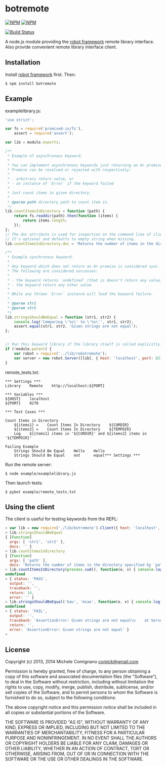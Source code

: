# botremote

[![NPM](https://nodei.co/npm/botremote.png?downloads=true&stars=true)](https://nodei.co/npm/botremote/)
[![NPM](https://nodei.co/npm-dl/botremote.png?months=6)](https://nodei.co/npm/botremote/)

[![Build Status](https://travis-ci.org/akwangho/botremote.svg?branch=master)](https://travis-ci.org/akwangho/botremote)

  A node.js module providing the [robot framework](http://www.robotframework.org) remote library interface.
  Also provide convenient remote library interface client.

## Installation

Install [robot framework](http://code.google.com/p/robotframework/wiki/Installation) first. Then:

    $ npm install botremote

## Example

examplelibrary.js:

```js
'use strict';

var fs = require('promised-io/fs'),
    assert = require('assert');

var lib = module.exports;

/**
 * Example of asynchronous keyword.
 *
 * You can implement asynchronous keywords just returning an A+ promise.
 * Promise can be resolved or rejected with respectively:
 *
 * - arbitrary return value, or
 * - an instance of `Error` if the keyword failed
 *
 * Just count items in given directory.
 *
 * @param path directory path to count item in.
 */
lib.countItemsInDirectory = function (path) {
    return fs.readdir(path).then(function (items) {
        return items.length;
    });
};
// The doc attribute is used for inspection on the command line of client and doc generation.
// It's optional and defaults to empty string when missing.
lib.countItemsInDirectory.doc = 'Returns the number of items in the directory specified by `path`.';

/**
 * Example synchronous keyword.
 *
 * Any keyword which does not return an A+ promise is considered sync.
 * The following are considered successes:
 *
 * - the keyword returns `undefined` (that is doesn't return any value)
 * - the keyword return any other value
 *
 * While any thrown `Error` instance will lead the keyword failure.
 *
 * @param str1
 * @param str2
 */
lib.stringsShouldBeEqual = function (str1, str2) {
    console.log('Comparing \'%s\' to \'%s\'', str1, str2);
    assert.equal(str1, str2, 'Given strings are not equal');
};


// Run this keyword library if the library itself is called explicitly.
if (!module.parent) {
    var robot = require('../lib/robotremote');
    var server = new robot.Server([lib], { host: 'localhost', port: 8270, allowStop: true });
}
```

remote_tests.txt:

```
*** Settings ***
Library    Remote    http://localhost:${PORT}

*** Variables ***
${HOST}    localhost
${PORT}    8270

*** Test Cases ***

Count Items in Directory
    ${items1} =    Count Items In Directory    ${CURDIR}
    ${items2} =    Count Items In Directory    ${TEMPDIR}
    Log    ${items1} items in '${CURDIR}' and ${items2} items in '${TEMPDIR}'

Failing Example
    Strings Should Be Equal    Hello    Hello
    Strings Should Be Equal    not      equal*** Settings ***
```

Run the remote server:

    $ node example/examplelibrary.js

Then launch tests:

    $ pybot example/remote_tests.txt

## Using the client

The client is useful for testing keywords from the REPL:

```js
> var lib = new require('./lib/botremote').Client({ host: 'localhost', port: 8270 })
> lib.stringsShouldBeEqual
{ [Function]
  args: [ 'str1', 'str2' ],
  docs: '' }
> lib.countItemsInDirectory
{ [Function]
  args: [ 'path' ],
  docs: 'Returns the number of items in the directory specified by `path`.' }
> lib.countItemsInDirectory(process.cwd(), function(e, v) { console.log(v) })
undefined
> { status: 'PASS',
  output: '',
  traceback: '',
  return: 14,
  error: '' }
> lib.stringsShouldBeEqual('bau', 'miao', function(e, v) { console.log(v) })
undefined
> { status: 'FAIL',
  output: '',
  traceback: 'AssertionError: Given strings are not equal\n    at Server.lib.stringsShouldBeEqual (/home/michele/sviluppo/node-robotremoteserver/example/examplelibrary.js:46:12)\n    at Server.runKeyword (/home/michele/sviluppo/node-robotremoteserver/lib/robotremote.js:112:26)\n    at Server.<anonymous> (/home/michele/sviluppo/node-robotremoteserver/lib/robotremote.js:43:21)\n    at Server.EventEmitter.emit (events.js:106:17)\n    at /home/michele/sviluppo/node-robotremoteserver/node_modules/xmlrpc/lib/server.js:42:14\n    at callback (/home/michele/sviluppo/node-robotremoteserver/node_modules/xmlrpc/lib/deserializer.js:65:7)\n    at Deserializer.onDone (/home/michele/sviluppo/node-robotremoteserver/node_modules/xmlrpc/lib/deserializer.js:92:12)\n    at SAXStream.EventEmitter.emit (events.js:92:17)\n    at Object.SAXStream._parser.onend (/home/michele/sviluppo/node-robotremoteserver/node_modules/xmlrpc/node_modules/sax/lib/sax.js:171:8)\n    at emit (/home/michele/sviluppo/node-robotremoteserver/node_modules/xmlrpc/node_modules/sax/lib/sax.js:325:33)',
  return: '',
  error: 'AssertionError: Given strings are not equal' }
>
```

## License

Copyright (c) 2013, 2014 Michele Comignano <comick@gmail.com>

Permission is hereby granted, free of charge, to any person
obtaining a copy of this software and associated documentation
files (the "Software"), to deal in the Software without
restriction, including without limitation the rights to use,
copy, modify, merge, publish, distribute, sublicense, and/or sell
copies of the Software, and to permit persons to whom the
Software is furnished to do so, subject to the following
conditions:

The above copyright notice and this permission notice shall be
included in all copies or substantial portions of the Software.

THE SOFTWARE IS PROVIDED "AS IS", WITHOUT WARRANTY OF ANY KIND,
EXPRESS OR IMPLIED, INCLUDING BUT NOT LIMITED TO THE WARRANTIES
OF MERCHANTABILITY, FITNESS FOR A PARTICULAR PURPOSE AND
NONINFRINGEMENT. IN NO EVENT SHALL THE AUTHORS OR COPYRIGHT
HOLDERS BE LIABLE FOR ANY CLAIM, DAMAGES OR OTHER LIABILITY,
WHETHER IN AN ACTION OF CONTRACT, TORT OR OTHERWISE, ARISING
FROM, OUT OF OR IN CONNECTION WITH THE SOFTWARE OR THE USE OR
OTHER DEALINGS IN THE SOFTWARE.

